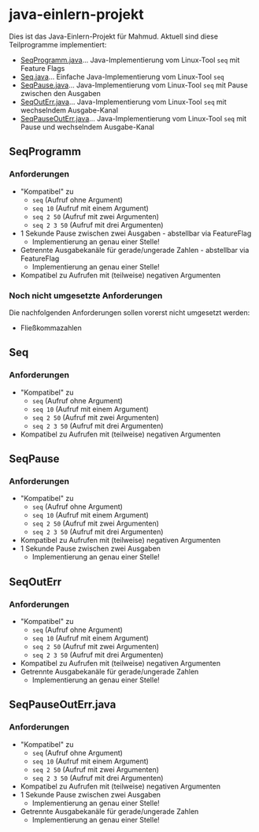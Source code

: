 # java-einlern-projekt

Dies ist das Java-Einlern-Projekt für Mahmud. 
Aktuell sind diese Teilprogramme implementiert:

- [SeqProgramm.java](src/main/java/SeqProgramm.java)... Java-Implementierung vom Linux-Tool `seq` mit Feature Flags
- [Seq.java](src/main/java/Seq.java)... Einfache Java-Implementierung vom Linux-Tool `seq`
- [SeqPause.java](src/main/java/SeqPause.java)... Java-Implementierung vom Linux-Tool `seq` mit Pause zwischen den Ausgaben
- [SeqOutErr.java](src/main/java/SeqOutErr.java)... Java-Implementierung vom Linux-Tool `seq` mit wechselndem Ausgabe-Kanal
- [SeqPauseOutErr.java](src/main/java/SeqPauseOutErr.java)... Java-Implementierung vom Linux-Tool `seq` mit Pause und wechselndem Ausgabe-Kanal

## SeqProgramm

### Anforderungen

- "Kompatibel" zu
  - `seq` (Aufruf ohne Argument)
  - `seq 10` (Aufruf mit einem Argument)
  - `seq 2 50` (Aufruf mit zwei Argumenten)
  - `seq 2 3 50` (Aufruf mit drei Argumenten)
- 1 Sekunde Pause zwischen zwei Ausgaben - abstellbar via FeatureFlag
  - Implementierung an genau einer Stelle!
- Getrennte Ausgabekanäle für gerade/ungerade Zahlen - abstellbar via FeatureFlag
  - Implementierung an genau einer Stelle!
- Kompatibel zu Aufrufen mit (teilweise) negativen Argumenten

### Noch nicht umgesetzte Anforderungen

Die nachfolgenden Anforderungen sollen vorerst nicht umgesetzt werden:

- Fließkommazahlen

## Seq

### Anforderungen
- "Kompatibel" zu
  - `seq` (Aufruf ohne Argument)
  - `seq 10` (Aufruf mit einem Argument)
  - `seq 2 50` (Aufruf mit zwei Argumenten)
  - `seq 2 3 50` (Aufruf mit drei Argumenten)
- Kompatibel zu Aufrufen mit (teilweise) negativen Argumenten


## SeqPause

### Anforderungen
- "Kompatibel" zu
  - `seq` (Aufruf ohne Argument)
  - `seq 10` (Aufruf mit einem Argument)
  - `seq 2 50` (Aufruf mit zwei Argumenten)
  - `seq 2 3 50` (Aufruf mit drei Argumenten)
- Kompatibel zu Aufrufen mit (teilweise) negativen Argumenten
- 1 Sekunde Pause zwischen zwei Ausgaben
  - Implementierung an genau einer Stelle!
  

## SeqOutErr

### Anforderungen
- "Kompatibel" zu
  - `seq` (Aufruf ohne Argument)
  - `seq 10` (Aufruf mit einem Argument)
  - `seq 2 50` (Aufruf mit zwei Argumenten)
  - `seq 2 3 50` (Aufruf mit drei Argumenten)
- Kompatibel zu Aufrufen mit (teilweise) negativen Argumenten
- Getrennte Ausgabekanäle für gerade/ungerade Zahlen
  - Implementierung an genau einer Stelle!


## SeqPauseOutErr.java

### Anforderungen
- "Kompatibel" zu
  - `seq` (Aufruf ohne Argument)
  - `seq 10` (Aufruf mit einem Argument)
  - `seq 2 50` (Aufruf mit zwei Argumenten)
  - `seq 2 3 50` (Aufruf mit drei Argumenten)
- Kompatibel zu Aufrufen mit (teilweise) negativen Argumenten
- 1 Sekunde Pause zwischen zwei Ausgaben
  - Implementierung an genau einer Stelle!   
- Getrennte Ausgabekanäle für gerade/ungerade Zahlen
  - Implementierung an genau einer Stelle!
